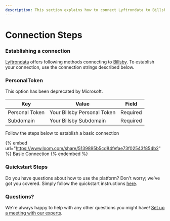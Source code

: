 ```yaml
---
description: This section explains how to connect Lyftrondata to Billsby.
---
```


# Connection Steps

### Establishing a connection

[Lyftrondata](https://www.lyftrondata.com) offers following methods connecting to [Billsby](https://www.lyftrondata.com/integration/business-analytics/billsby/). To establish your connection, use the connection strings described below.

### PersonalToken

This option has been deprecated by Microsoft.

| Key            | Value                       | Field    |
| -------------- | --------------------------- | -------- |
| Personal Token | Your Billsby Personal Token | Required |
| Subdomain      | Your Billsby  Subdomain     | Required |

Follow the steps below to establish a basic connection

{% embed url="https://www.loom.com/share/5139895b5cd84fefae73f02543f854b2" %}
Basic Connection
{% endembed %}

### Quickstart Steps

Do you have questions about how to use the platform? Don't worry; we've got you covered. Simply follow the quickstart instructions [here](./).

### Questions? <a href="#questions" id="questions"></a>

We're always happy to help with any other questions you might have! [Set up a meeting with our experts](https://www.lyftrondata.com/book-a-meeting/).
